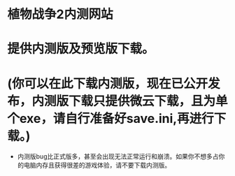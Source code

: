# 植物战争2内测网站
# 提供内测版及预览版下载。
# (你可以在此下载内测版，现在已公开发布，内测版下载只提供微云下载，且为单个exe，请自行准备好save.ini,再进行下载。)
* 内测版bug比正式版多，甚至会出现无法正常运行和崩溃。如果你不想多占你的电脑内存且获得很差的游戏体验，请不要下载内测版。
